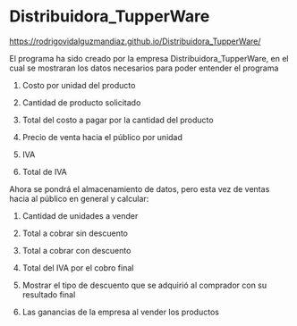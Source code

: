 # Distribuidora_TupperWare

https://rodrigovidalguzmandiaz.github.io/Distribuidora_TupperWare/

El programa ha sido creado por la empresa Distribuidora_TupperWare, en el cual se mostraran los datos necesarios para poder entender el programa

1.	Costo por unidad del producto

2.	Cantidad de producto solicitado 

3.	Total del costo a pagar por la cantidad del producto 

4.	Precio de venta hacia el público por unidad 

5.	IVA

6.	Total de IVA

Ahora se pondrá el almacenamiento de datos, pero esta vez de ventas hacia al público en general y calcular:

1.	Cantidad de unidades a vender

2.	Total a cobrar sin descuento

3.	Total a cobrar con descuento
	
4.	Total del IVA por el cobro final
	
5.	Mostrar el tipo de descuento que se adquirió al comprador con su resultado final

6.	Las ganancias de la empresa al vender los productos


